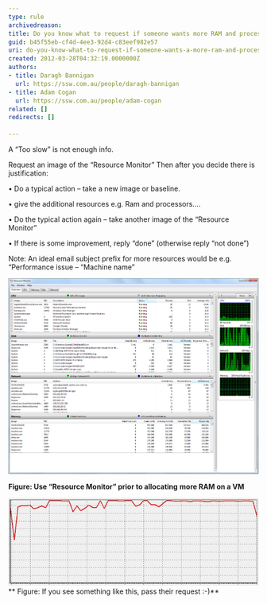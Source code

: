 ```yaml
---
type: rule
archivedreason: 
title: Do you know what to request if someone wants more RAM and processors on a VM or a PC?
guid: b45f55eb-cf4d-4ee3-92d4-c83eef982e57
uri: do-you-know-what-to-request-if-someone-wants-a-more-ram-and-processors-on-a-vm-or-a-pc
created: 2012-03-28T04:32:19.0000000Z
authors:
- title: Daragh Bannigan
  url: https://ssw.com.au/people/daragh-bannigan
- title: Adam Cogan
  url: https://ssw.com.au/people/adam-cogan
related: []
redirects: []

---
```


A “Too
slow” is not enough info.

<!--endintro-->
Request
an image of the “Resource Monitor”
Then
after you decide there is justification:

•           Do a typical action – take a new
image or baseline.

•           give the additional resources e.g. Ram
and processors….

•           Do the typical action again – take
another image of the “Resource Monitor”

•           If there is some improvement, reply
“done” (otherwise reply “not done”)



Note:
An ideal email subject prefix for more resources would be e.g. “Performance issue
– “Machine name”



**![](resource_monitor.png)**

**Figure: Use “Resource Monitor”
prior to allocating**  **more RAM on a VM**

![](highUtilisation.png)
**            Figure: If you see something like
this, pass their request :-)**
